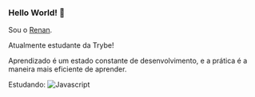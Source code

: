 ### Hello World! 👋 

Sou o [Renan](https://www.linkedin.com/in/renan-moraes-a86805203/).

Atualmente estudante da Trybe!

Aprendizado é um estado constante de desenvolvimento, e a prática é a maneira mais eficiente de aprender.

Estudando: ![Javascript]("https://icons8.com/icon/108784/javascript")





<!--
**renanvamo/renanvamo** is a ✨ _special_ ✨ repository because its `README.md` (this file) appears on your GitHub profile.

Here are some ideas to get you started:

- 🔭 I’m currently working on ...
- 🌱 I’m currently learning ...
- 👯 I’m looking to collaborate on ...
- 🤔 I’m looking for help with ...
- 💬 Ask me about ...
- 📫 How to reach me: ...
- 😄 Pronouns: ...
- ⚡ Fun fact: ...
-->
